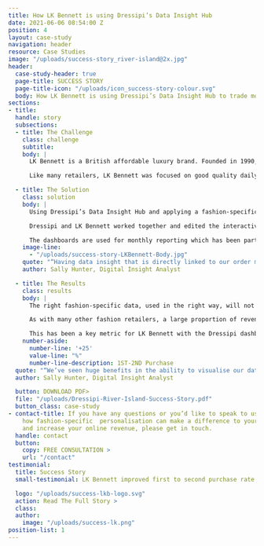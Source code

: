 ```yaml
---
title: How LK Bennett is using Dressipi’s Data Insight Hub
date: 2021-06-06 08:54:00 Z
position: 4
layout: case-study
navigation: header
resource: Case Studies
image: "/uploads/success-story_river-island@2x.jpg"
header:
  case-study-header: true
  page-title: SUCCESS STORY
  page-title-icon: "/uploads/icon_success-story-colour.svg"
  body: How LK Bennett is using Dressipi’s Data Insight Hub to trade more effectively and increase first to second purchase by 25% in the first 4 months.
sections:
- title: 
  handle: story
  subsections:
  - title: The Challenge
    class: challenge
    subtitle: 
    body: |
      LK Bennett is a British affordable luxury brand. Founded in 1990, it quickly became established as a leading fashion house offering complete wardrobe solutions for all occasions, with a vision of bringing “a bit of Bond Street luxury to the High Street”.<br>

      Like many retailers, LK Bennett was focused on good quality daily and weekly reporting. They were looking for a partner that could help them see the bigger picture and monitor changes when both the external environment around them changed and their internal strategies changed.

  - title: The Solution
    class: solution
    body: |
      Using Dressipi’s Data Insight Hub and applying a fashion-specific lens on every product and customer, LK Bennett was able to transform their data into a powerful asset that was genuinely actionable.<br>

      Dressipi and LK Bennett worked together and edited the interactive dashboards to guarantee that they would be right for their specific needs and enhance all operational parts of their business. They could quickly get started by simply adding some tracking onsite. <br>

      The dashboards are used for monthly reporting which has been particularly helpful for tracking top-level strategies for optimisation. With the uncertainty of COVID and being light on data resource, this was key for LK Bennett. <br>
    image-line: 
      - "/uploads/success-story-LKBennett-Body.jpg"
    quote: "“Having data insight that is directly linked to our order management system is much more reliable for order and product purchases than Google Analytics. The category tracking for products is also helpful as our business categories are not built in to all our systems, so out of the box groups allow us to segment our catalogue into the categories and subcategories that customer’s shop online, for example, ‘Dresses’ & ‘Fit & Flare’.”"
    author: Sally Hunter, Digital Insight Analyst

  - title: The Results
    class: results
    body: |
      The right fashion-specific data, used in the right way, will not only deliver revenue growth but will drive additional profit too. LK Bennett was able to experience this first hand by viewing the dashboard with customer segments over time, allowing the team to easily pinpoint areas for growth.<br>

      As with many other fashion retailers, a large proportion of revenue comes from a relatively small percentage of visitors. Typically, 60-70% of customers only buy once. If you can get a customer to buy a second order or 3rd order they are increasingly likely to become regular customers. So that first to second purchase metric is critical to ensure healthy growth within a business. <br>

      This has been a key metric for LK Bennett with the Dressipi dashboards. The Insight Hub allowed them to view the best product category to send at the most optimal time. They could then evolve their CRM strategy in line with customer behaviour. The first to second purchase metric has improved by an average of 25% for the 4 months from December 2020 - March 2021.<br> 
    number-aside:
      number-line: '+25'
      value-line: "%"
      number-line-description: 1ST-2ND Purchase
  quote: "“We’ve seen huge benefits in the ability to visualise our data. Dressipi’s Data Insight Hub provides the team with actionable insights and allows us to get on with the important parts without having to worry about trusting the data quality or reports as they are managed by Dressipi. As well as the team at Dressipi are quick to respond to the needs of our team, for building new reports or tweaking current ones.”"
  author: Sally Hunter, Digital Insight Analyst

  button: DOWNLOAD PDF>
  file: "/uploads/Dressipi-River-Island-Success-Story.pdf"
  button_class: case-study
- contact-title: If you have any questions or you’d like to speak to us directly about
    how fashion-specific  personalisation can make a difference to your customer experience
    and increase your online revenue, please get in touch.
  handle: contact
  button:
    copy: FREE CONSULTATION >
    url: "/contact"
testimonial:
  title: Success Story
  small-testimonial: LK Bennett improved first to second purchase rate by 25% through data insight

  logo: "/uploads/success-lkb-logo.svg"
  action: Read The Full Story >
  class: 
  author:
    image: "/uploads/success-lk.png"
position-list: 1
---
```


